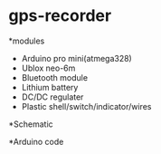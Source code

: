 # gps-recorder
*modules
 * Arduino pro mini(atmega328)
 * Ublox neo-6m
 * Bluetooth module
 * Lithium battery
 * DC/DC regulater
 * Plastic shell/switch/indicator/wires
 
*Schematic

*Arduino code
